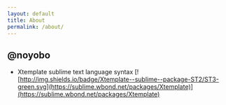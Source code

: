 ```yaml
---
layout: default
title: About
permalink: /about/
---
```


## @noyobo

- Xtemplate sublime text  language syntax [![http://img.shields.io/badge/Xtemplate--sublime--package-ST2/ST3-green.svg](https://sublime.wbond.net/packages/Xtemplate)](https://sublime.wbond.net/packages/Xtemplate)